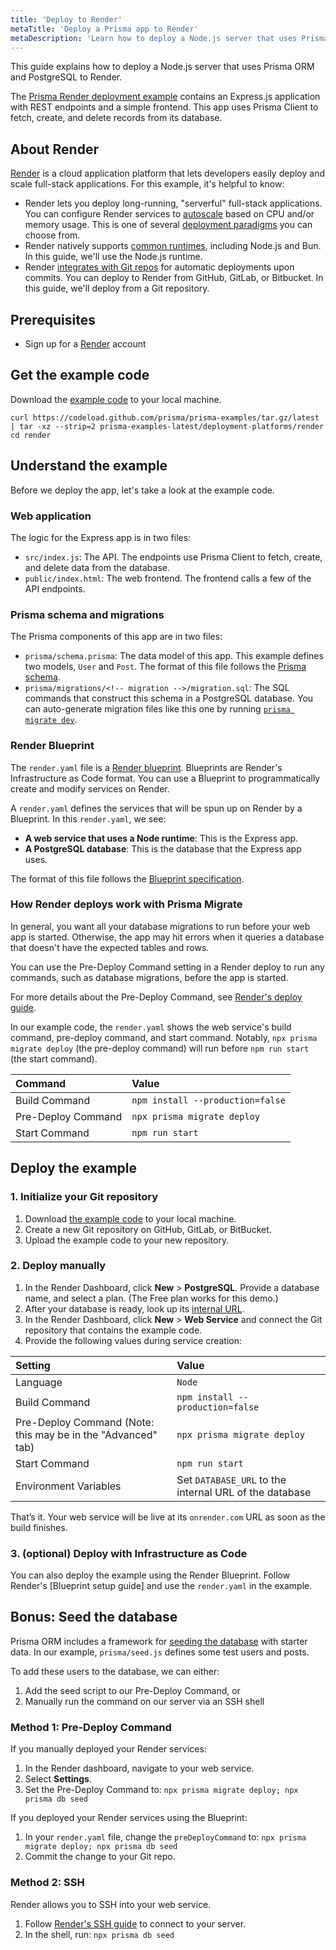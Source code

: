 ```yaml
---
title: 'Deploy to Render'
metaTitle: 'Deploy a Prisma app to Render'
metaDescription: 'Learn how to deploy a Node.js server that uses Prisma ORM to Render.'
---
```


This guide explains how to deploy a Node.js server that uses Prisma ORM and PostgreSQL to Render.

The [Prisma Render deployment example](https://github.com/prisma/prisma-examples/tree/latest/deployment-platforms/render) contains an Express.js application with REST endpoints and a simple frontend. This app uses Prisma Client to fetch, create, and delete records from its database.

## About Render

[Render](https://render.com) is a cloud application platform that lets developers easily deploy and scale full-stack applications. For this example, it's helpful to know:

- Render lets you deploy long-running, "serverful" full-stack applications. You can configure Render services to [autoscale](https://docs.render.com/scaling) based on CPU and/or memory usage. This is one of several [deployment paradigms](/orm/prisma-client/deployment/deploy-prisma) you can choose from.
- Render natively supports [common runtimes](https://docs.render.com/language-support), including Node.js and Bun. In this guide, we'll use the Node.js runtime.
- Render [integrates with Git repos](https://docs.render.com/github) for automatic deployments upon commits. You can deploy to Render from GitHub, GitLab, or Bitbucket. In this guide, we'll deploy from a Git repository.

## Prerequisites

- Sign up for a [Render](https://render.com) account

## Get the example code

Download the [example code](https://github.com/prisma/prisma-examples/tree/latest/deployment-platforms/render) to your local machine.

```terminal
curl https://codeload.github.com/prisma/prisma-examples/tar.gz/latest | tar -xz --strip=2 prisma-examples-latest/deployment-platforms/render
cd render
```

## Understand the example

Before we deploy the app, let's take a look at the example code.

### Web application

The logic for the Express app is in two files:

- `src/index.js`: The API. The endpoints use Prisma Client to fetch, create, and delete data from the database.
- `public/index.html`: The web frontend. The frontend calls a few of the API endpoints.

### Prisma schema and migrations

The Prisma components of this app are in two files:

- `prisma/schema.prisma`: The data model of this app. This example defines two models, `User` and `Post`. The format of this file follows the [Prisma schema](/orm/prisma-schema/overview).
- `prisma/migrations/<!-- migration -->/migration.sql`: The SQL commands that construct this schema in a PostgreSQL database. You can auto-generate migration files like this one by running [`prisma migrate dev`](/orm/prisma-migrate/understanding-prisma-migrate/mental-model#what-is-prisma-migrate).

### Render Blueprint

The `render.yaml` file is a [Render blueprint](https://docs.render.com/infrastructure-as-code). Blueprints are Render's Infrastructure as Code format. You can use a Blueprint to programmatically create and modify services on Render.

A `render.yaml` defines the services that will be spun up on Render by a Blueprint. In this `render.yaml`, we see:

- **A web service that uses a Node runtime**: This is the Express app.
- **A PostgreSQL database**: This is the database that the Express app uses.

The format of this file follows the [Blueprint specification](https://docs.render.com/blueprint-spec).

### How Render deploys work with Prisma Migrate

In general, you want all your database migrations to run before your web app is started. Otherwise, the app may hit errors when it queries a database that doesn't have the expected tables and rows.

You can use the Pre-Deploy Command setting in a Render deploy to run any commands, such as database migrations, before the app is started.

For more details about the Pre-Deploy Command, see [Render's deploy guide](https://docs.render.com/deploys#deploy-steps).

In our example code, the `render.yaml` shows the web service's build command, pre-deploy command, and start command. Notably, `npx prisma migrate deploy` (the pre-deploy command) will run before `npm run start` (the start command).

| **Command**        | **Value**                        |
| :----------------- | :------------------------------- |
| Build Command      | `npm install --production=false` |
| Pre-Deploy Command | `npx prisma migrate deploy`      |
| Start Command      | `npm run start`                  |

## Deploy the example

### 1. Initialize your Git repository

1. Download [the example code](https://github.com/prisma/prisma-examples/tree/latest/deployment-platforms/render) to your local machine.
2. Create a new Git repository on GitHub, GitLab, or BitBucket.
3. Upload the example code to your new repository.

### 2. Deploy manually

1. In the Render Dashboard, click **New** > **PostgreSQL**. Provide a database name, and select a plan. (The Free plan works for this demo.)
2. After your database is ready, look up its [internal URL](https://docs.render.com/postgresql-creating-connecting#internal-connections).
3. In the Render Dashboard, click **New** > **Web Service** and connect the Git repository that contains the example code.
4. Provide the following values during service creation:

| **Setting**                                                  | **Value**                                              |
| :----------------------------------------------------------- | :----------------------------------------------------- |
| Language                                                     | `Node`                                                 |
| Build Command                                                | `npm install --production=false`                       |
| Pre-Deploy Command (Note: this may be in the "Advanced" tab) | `npx prisma migrate deploy`                            |
| Start Command                                                | `npm run start`                                        |
| Environment Variables                                        | Set `DATABASE_URL` to the internal URL of the database |

That’s it. Your web service will be live at its `onrender.com` URL as soon as the build finishes.

### 3. (optional) Deploy with Infrastructure as Code

You can also deploy the example using the Render Blueprint. Follow Render's [Blueprint setup guide] and use the `render.yaml` in the example.

## Bonus: Seed the database

Prisma ORM includes a framework for [seeding the database](/orm/prisma-migrate/workflows/seeding) with starter data. In our example, `prisma/seed.js` defines some test users and posts.

To add these users to the database, we can either:

1. Add the seed script to our Pre-Deploy Command, or
2. Manually run the command on our server via an SSH shell

### Method 1: Pre-Deploy Command

If you manually deployed your Render services:

1. In the Render dashboard, navigate to your web service.
2. Select **Settings**.
3. Set the Pre-Deploy Command to: `npx prisma migrate deploy; npx prisma db seed`

If you deployed your Render services using the Blueprint:

1. In your `render.yaml` file, change the `preDeployCommand` to: `npx prisma migrate deploy; npx prisma db seed`
2. Commit the change to your Git repo.

### Method 2: SSH

Render allows you to SSH into your web service.

1. Follow [Render's SSH guide](https://docs.render.com/ssh) to connect to your server.
2. In the shell, run: `npx prisma db seed`

